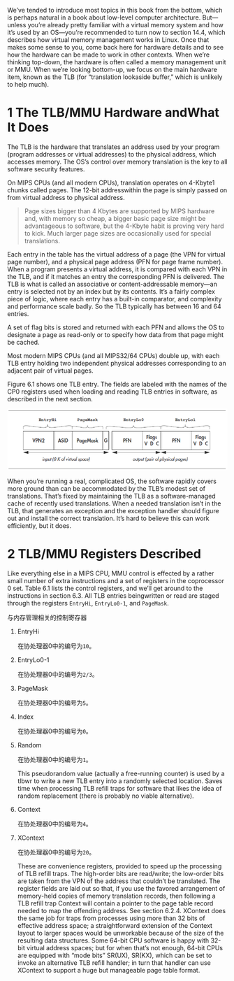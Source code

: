 We’ve tended to introduce most topics in this book from the bottom, which is perhaps natural in a book about low-level computer architecture. But—unless you’re already pretty familiar with a virtual memory system and how it’s used by an OS—you’re recommended to turn now to section 14.4, which describes how virtual memory management works in Linux. Once that makes some sense to you, come back here for hardware details and to see how the hardware can be made to work in other contexts. When we’re thinking top-down, the hardware is often called a memory management unit or MMU. When we’re looking bottom-up, we focus on the main hardware item, known as the TLB (for “translation lookaside buffer,” which is unlikely to help much).

# 1 The TLB/MMU Hardware andWhat It Does

The TLB is the hardware that translates an address used by your program (program addresses or virtual addresses) to the physical address, which accesses memory. The OS’s control over memory translation is the key to all software security features.

On MIPS CPUs (and all modern CPUs), translation operates on 4-Kbyte1
chunks called pages. The 12-bit addresswithin the page is simply passed on from
virtual address to physical address.

> Page sizes bigger than 4 Kbytes are supported by MIPS hardware and, with memory so cheap, a
bigger basic page size might be advantageous to software, but the 4-Kbyte habit is proving very
hard to kick. Much larger page sizes are occasionally used for special translations.

Each entry in the table has the virtual address of a page (the VPN
for virtual page number), and a physical page address (PFN for page frame
number). When a program presents a virtual address, it is compared with each VPN in the TLB, and if it matches an entry the corresponding PFN
is delivered. The TLB is what is called an associative or content-addressable
memory—an entry is selected not by an index but by its contents. It’s a
fairly complex piece of logic, where each entry has a built-in comparator,
and complexity and performance scale badly. So the TLB typically has
between 16 and 64 entries.

A set of flag bits is stored and returned with each PFN and allows the OS to
designate a page as read-only or to specify how data from that page might be
cached.

Most modern MIPS CPUs (and all MIPS32/64 CPUs) double up, with each TLB entry holding two independent physical addresses corresponding to an adjacent pair of virtual pages.

Figure 6.1 shows one TLB entry. The fields are labeled with the names of the CP0 registers used when loading and reading TLB entries in software, as described in the next section.

<img src="https://raw.githubusercontent.com/tupelo-shen/my_test/master/doc/linux/mips-architecture/others/images/see_mips_run_6_1.PNG">

When you’re running a real, complicated OS, the software rapidly covers more ground than can be accommodated by the TLB’s modest set of translations. That’s fixed by maintaining the TLB as a software-managed cache of recently used translations. When a needed translation isn’t in the TLB, that generates an exception and the exception handler should figure out and install the correct translation. It’s hard to believe this can work efficiently, but it does.

# 2 TLB/MMU Registers Described

Like everything else in a MIPS CPU, MMU control is effected by a rather small number of extra instructions and a set of registers in the coprocessor 0 set. Table 6.1 lists the control registers, and we’ll get around to the instructions in section 6.3. All TLB entries beingwritten or read are staged through the registers `EntryHi`, `EntryLo0-1`, and `PageMask`.

与内存管理相关的控制寄存器

1. EntryHi

    在协处理器0中的编号为`10`。

2. EntryLo0-1

    在协处理器0中的编号为`2/3`。

3. PageMask

    在协处理器0中的编号为`5`。

4. Index

    在协处理器0中的编号为`0`。

5. Random

    在协处理器0中的编号为`1`。

    This pseudorandom value (actually a free-running counter) is used by a tlbwr to write a new TLB entry into a randomly selected location. Saves time when processing TLB refill traps for software that likes the idea of random replacement (there is probably no viable alternative).

6. Context

    在协处理器0中的编号为`4`。

7. XContext

    在协处理器0中的编号为`20`。

    These are convenience registers, provided to speed up the processing of 
TLB refill traps. The high-order bits are read/write; the low-order bits are
taken from the VPN of the address that couldn’t be translated.
The register fields are laid out so that, if you use the favored arrangement
of memory-held copies of memory translation records, then following a
TLB refill trap Context will contain a pointer to the page table record
needed to map the offending address. See section 6.2.4.
XContext does the same job for traps from processes using more than
32 bits of effective address space; a straightforward extension of the
Context layout to larger spaces would be unworkable because of the size
of the resulting data structures. Some 64-bit CPU software is happy with
32-bit virtual address spaces; but for when that’s not enough, 64-bit CPUs
are equipped with “mode bits” SR(UX), SR(KX), which can be set to
invoke an alternative TLB refill handler; in turn that handler can use
XContext to support a huge but manageable page table format.
